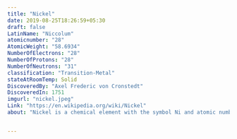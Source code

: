 ```yaml
---
title: "Nickel"
date: 2019-08-25T18:26:59+05:30
draft: false
LatinName: "Niccolum"
atomicnumber: "28"
AtomicWeight: "58.6934"
NumberOfElectrons: "28"
NumberOfProtons: "28"
NumberOfNeutrons: "31" 
classification: "Transition-Metal"
stateAtRoomTemp: Solid
DiscoveredBy: "Axel Frederic von Cronstedt" 
DiscoveredIn: 1751
imgurl: "nickel.jpeg"
Link: "https://en.wikipedia.org/wiki/Nickel"
about: "Nickel is a chemical element with the symbol Ni and atomic number 28. It is a silvery-white lustrous metal with a slight golden tinge. Nickel belongs to the transition metals and is hard and ductile. Pure nickel, powdered to maximize the reactive surface area, shows a significant chemical activity, but larger pieces are slow to react with air under standard conditions because an oxide layer forms on the surface and prevents further corrosion (passivation). Even so, pure native nickel is found in Earth's crust only in tiny amounts, usually in ultramafic rocks, and in the interiors of larger nickel–iron meteorites that were not exposed to oxygen when outside Earth's atmosphere."


---
```



